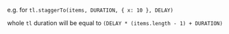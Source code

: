 e.g. for `tl.staggerTo(items, DURATION, { x: 10 }, DELAY)`

whole `tl` duration will be equal to `(DELAY * (items.length - 1) + DURATION)`
